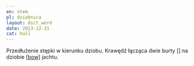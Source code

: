 ```yaml
---
en: stem
pl: dziobnica
layout: dict_word
date: 2013-12-31
cat: hull
---
```


Przedłużenie stępki w kierunku dziobu. 
Krawędź łącząca dwie burty [] na dziobie [[bow](/dict/b/bow.html)] jachtu. 

<!-- TODO: burta -->
<!-- TODO: stępka -->

